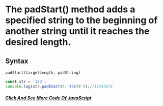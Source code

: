 # The padStart() method adds a specified string to the beginning of another string until it reaches the desired length.
## Syntax
```padStart(targetLength)
padStart(targetLength, padString)
```
```javascript
const str = '123';
console.log(str.padStart(4,'45678'));//12345678
```
##### [Click And See More Code Of JavaScript](../js/13.padStart.js)